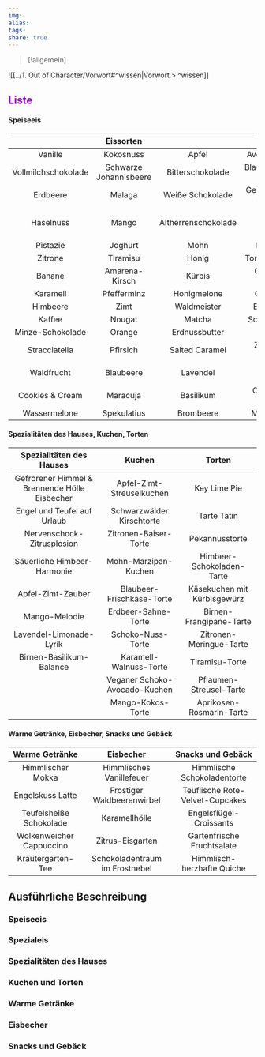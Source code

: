 ```yaml
---
img: 
alias: 
tags: 
share: true
---
```

> [!allgemein]

![[../1. Out of Character/Vorwort#^wissen|Vorwort > ^wissen]]
## <font color="#9400D3"> Liste</font>

#### Speiseeis
|   |        **Eissorten**        |    |        **Spezialeis**        |
|:----------------:|:----------------------:|:----------------:|:----------------------------:|
|     Vanille      |       Kokosnuss        |      Apfel       |        Avocado-Wasabi        |
|Vollmilchschokolade    | Schwarze Johannisbeere | Bitterschokolade |   Blauschimmelkäse & Honig   |
|     Erdbeere     |         Malaga         | Weiße Schokolade | Gerösteter Sesam & Sojasauce |
|    Haselnuss     |         Mango          | Altherrenschokolade  | Olivenöl & schwarzem Pfeffer |
|     Pistazie     |        Joghurt         |       Mohn       |         Kürbiskernöl         |
|     Zitrone      |        Tiramisu        |      Honig       |       Tomate-Basilikum       |
|      Banane      |     Amarena-Kirsch     |      Kürbis      |      Geräucherter Lachs      |
|     Karamell     |      Pfefferminz       |      Honigmelone |         Curry-Kokos          |
|     Himbeere     |          Zimt          |   Waldmeister    |        Bier & Brezeln        |
|      Kaffee      |         Nougat         |     Matcha    |       Scharfe Sriracha       |
| Minze-Schokolade |         Orange         |  Erdnussbutter   |          Gurke-Dill          |
|  Stracciatella   |        Pfirsich        |  Salted Caramel  |      Ziegenkäse & Feige      |
|    Waldfrucht    |       Blaubeere        |     Lavendel     |    Rote Bete & Schokolade    |
| Cookies & Cream  |        Maracuja        |    Basilikum     |     Cheesecake & Cracker     |
|Wassermelone| Spekulatius |  Brombeere    |        Matcha & Yuzu         |

#### Spezialitäten des Hauses, Kuchen, Torten
|           Spezialitäten des Hauses            |            Kuchen             |           Torten            |
|:---------------------------------------------:|:-----------------------------:|:---------------------------:|
| Gefrorener Himmel & Brennende Hölle Eisbecher |   Apfel-Zimt-Streuselkuchen   |        Key Lime Pie         |
|          Engel und Teufel auf Urlaub          |   Schwarzwälder Kirschtorte   |         Tarte Tatin         |
|          Nervenschock-Zitrusplosion           |     Zitronen-Baiser-Torte     |       Pekannusstorte        |
|          Säuerliche Himbeer-Harmonie          |     Mohn-Marzipan-Kuchen      |  Himbeer-Schokoladen-Tarte  |
|               Apfel-Zimt-Zauber               |   Blaubeer-Frischkäse-Torte   | Käsekuchen mit Kürbisgewürz |
|                 Mango-Melodie                 |      Erdbeer-Sahne-Torte      |   Birnen-Frangipane-Tarte   |
|            Lavendel-Limonade-Lyrik            |       Schoko-Nuss-Torte       |   Zitronen-Meringue-Tarte   |
|           Birnen-Basilikum-Balance            |    Karamell-Walnuss-Torte     |       Tiramisu-Torte        |
|                                               | Veganer Schoko-Avocado-Kuchen |   Pflaumen-Streusel-Tarte   |
|                                               |       Mango-Kokos-Torte       |  Aprikosen-Rosmarin-Tarte   |


#### Warme Getränke,            Eisbecher,                       Snacks und Gebäck               


|      Warme Getränke      |           Eisbecher            |        Snacks und Gebäck        |
|:------------------------:|:------------------------------:|:-------------------------------:|
|    Himmlischer Mokka     |    Himmlisches Vanillefeuer    |   Himmlische Schokoladentorte   |
|     Engelskuss Latte     |   Frostiger Waldbeerenwirbel   | Teuflische Rote-Velvet-Cupcakes |
| Teufelsheiße Schokolade  |         Karamellhölle          |     Engelsflügel-Croissants     |
| Wolkenweicher Cappuccino |        Zitrus-Eisgarten        |   Gartenfrische Fruchtsalate    |
|    Kräutergarten-Tee     | Schokoladentraum im Frostnebel |   Himmlisch-herzhafte Quiche    |




## Ausführliche Beschreibung

### Speiseeis
### Spezialeis
### Spezialitäten des Hauses
### Kuchen und Torten
### Warme Getränke
### Eisbecher
### Snacks und Gebäck









